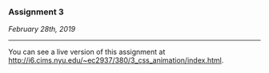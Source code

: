 ### Assignment 3

*February 28th, 2019*

---
You can see a live version of this assignment at http://i6.cims.nyu.edu/~ec2937/380/3_css_animation/index.html.
